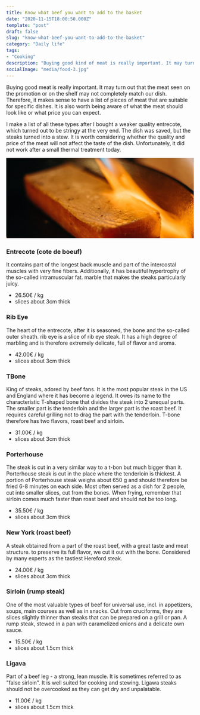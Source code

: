 ```yaml
---
title: Know what beef you want to add to the basket
date: "2020-11-15T18:00:50.000Z"
template: "post"
draft: false
slug: "know-what-beef-you-want-to-add-to-the-basket"
category: "Daily life"
tags:
- "Cooking"
description: "Buying good kind of meat is really important. It may turn out that the meat seen on the promotion or on the shelf may not completely match our dish. Therefore, it makes sense to have a list of meat that are suitable for specific dishes. It is also worth being aware of what the meat should look like or what price you can expect"
socialImage: "media/food-3.jpg"
---
```

Buying good meat is really important. It may turn out that the meat seen on the promotion or on the shelf may not completely match our dish. Therefore, it makes sense to have a list of pieces of meat that are suitable for specific dishes. It is also worth being aware of what the meat should look like or what price you can expect.

I make a list of all these types after I bought a weaker quality entrecote, which turned out to be stringy at the very end. The dish was saved, but the steaks turned into a stew. It is worth considering whether the quality and price of the meat will not affect the taste of the dish. Unfortunately, it did not work after a small thermal treatment today.

![Choose right beef for you](/media/food-3.jpg)

### Entrecote (cote de boeuf) 
It contains part of the longest back muscle and part of the intercostal muscles with very fine fibers. Additionally, it has beautiful hypertrophy of the so-called intramuscular fat. marble that makes the steaks particularly juicy.
- 26.50€ / kg
- slices about 3cm thick

### Rib Eye 
The heart of the entrecote, after it is seasoned, the bone and the so-called outer sheath. rib eye is a slice of rib eye steak. It has a high degree of marbling and is therefore extremely delicate, full of flavor and aroma.
- 42.00€ / kg
- slices about 3cm thick

### TBone 
King of steaks, adored by beef fans. It is the most popular steak in the US and England where it has become a legend. It owes its name to the characteristic T-shaped bone that divides the steak into 2 unequal parts. The smaller part is the tenderloin and the larger part is the roast beef. It requires careful grilling not to drag the part with the tenderloin. T-bone therefore has two flavors, roast beef and sirloin.
- 31.00€ / kg
- slices about 3cm thick

### Porterhouse 
The steak is cut in a very similar way to a t-bon but much bigger than it. Porterhouse steak is cut in the place where the tenderloin is thickest. A portion of Porterhouse steak weighs about 650 g and should therefore be fried 6-8 minutes on each side. Most often served as a dish for 2 people, cut into smaller slices, cut from the bones. When frying, remember that sirloin comes much faster than roast beef and should not be too long.
- 35.50€ / kg
- slices about 3cm thick

### New York (roast beef) 
A steak obtained from a part of the roast beef, with a great taste and meat structure. to preserve its full flavor, we cut it out with the bone. Considered by many experts as the tastiest Hereford steak.
- 24.00€ / kg
- slices about 3cm thick

### Sirloin (rump steak) 
One of the most valuable types of beef for universal use, incl. in appetizers, soups, main courses as well as in snacks. Cut from cruciforms, they are slices slightly thinner than steaks that can be prepared on a grill or pan. A rump steak, stewed in a pan with caramelized onions and a delicate own sauce. 
- 15.50€ / kg
- slices about 1.5cm thick

### Ligava
Part of a beef leg - a strong, lean muscle. It is sometimes referred to as "false sirloin". It is well suited for cooking and stewing. Ligawa steaks should not be overcooked as they can get dry and unpalatable.
- 11.00€ / kg
- slices about 1.5cm thick